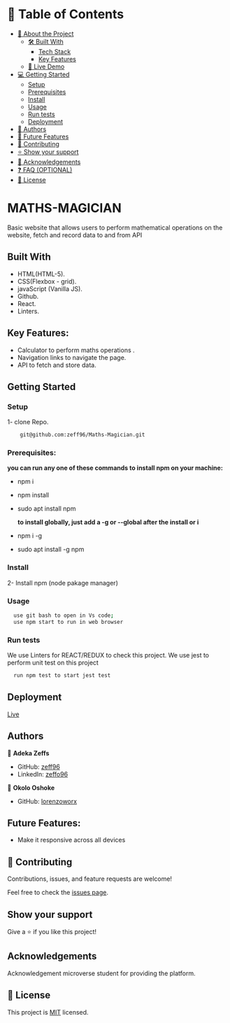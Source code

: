 # 📗 Table of Contents

- [📖 About the Project](#about-project)
  - [🛠 Built With](#built-with)
    - [Tech Stack](#tech-stack)
    - [Key Features](#key-features)
  - [🚀 Live Demo](#live-demo)
- [💻 Getting Started](#getting-started)
  - [Setup](#setup)
  - [Prerequisites](#prerequisites)
  - [Install](#install)
  - [Usage](#usage)
  - [Run tests](#run-tests)
  - [Deployment](#triangular_flag_on_post-deployment)
- [👥 Authors](#authors)
- [🔭 Future Features](#future-features)
- [🤝 Contributing](#contributing)
- [⭐️ Show your support](#support)
- [🙏 Acknowledgements](#acknowledgements)
- [❓ FAQ (OPTIONAL)](#faq)
- [📝 License](#license)

# MATHS-MAGICIAN

Basic website that allows users to perform mathematical operations on the website, fetch and record data to and from API

## Built With

- HTML(HTML-5).
- CSS(Flexbox - grid).
- javaScript (Vanilla JS).
- Github.
- React.
- Linters.

## Key Features:

- Calculator to perform maths operations .
- Navigation links to navigate the page.
- API to fetch and store data.

## Getting Started

### Setup

1- clone Repo.

```sh
    git@github.com:zeff96/Maths-Magician.git
```

### Prerequisites:

**you can run any one of these commands to install npm on your machine:**

- npm i
- npm install
- sudo apt install npm

  **to install globally, just add a -g or --global after the install or i**

- npm i -g
- sudo apt install -g npm

### Install

2- Install npm (node pakage manager)

### Usage

```sh
  use git bash to open in Vs code;
  use npm start to run in web browser
```

### Run tests

We use Linters for REACT/REDUX to check this project.
We use jest to perform unit test on this project

```sh
  run npm test to start jest test
```

## Deployment

[Live](https://maths-magician-d96z.onrender.com/)

## Authors

👤 **Adeka Zeffs**

- GitHub: [zeff96](https://github.com/zeff96)
- LinkedIn: [zeffo96](https://www.linkedin.com/in/zeff-adeka-28060820a/)

👤 **Okolo Oshoke**

- GitHub: [lorenzoworx ](https://github.com/lorenzoworx)

## Future Features:

- Make it responsive across all devices

## 🤝 Contributing

Contributions, issues, and feature requests are welcome!

Feel free to check the [issues page](https://github.com/zeff96/Maths-Magician/issues).

## Show your support

Give a ⭐️ if you like this project!

## Acknowledgements

Acknowledgement microverse student for providing the platform.

## 📝 License

This project is [MIT](./MIT.md) licensed.
